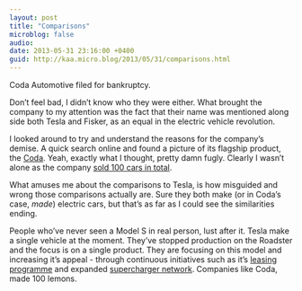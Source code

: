```yaml
---
layout: post
title: "Comparisons"
microblog: false
audio: 
date: 2013-05-31 23:16:00 +0400
guid: http://kaa.micro.blog/2013/05/31/comparisons.html
---
```

<p>Coda Automotive filed for bankruptcy.</p>

<p>Don&rsquo;t feel bad, I didn&rsquo;t know who they were either. What brought the company to my attention was the fact that their name was mentioned along side both Tesla and Fisker, as an equal in the electric vehicle revolution.</p>

<p>I looked around to try and understand the reasons for the company&rsquo;s demise. A quick search online and found a picture of its flagship product, the <a href="http://en.wikipedia.org/wiki/Coda_(electric_car)">Coda</a>. Yeah, exactly what I thought, pretty damn fugly. Clearly I wasn&rsquo;t alone as the company <a href="http://www.businessweek.com/articles/2013-05-01/demise-of-coda-automotive-means-lonelier-electric-car-owners">sold 100 cars in total</a>.</p>

<p>What amuses me about the comparisons to Tesla, is how misguided and wrong those comparisons actually are. Sure they both make (or in Coda&rsquo;s case, <em>made</em>) electric cars, but that&rsquo;s as far as I could see the similarities ending.</p>

<p>People who&rsquo;ve never seen a Model S in real person, lust after it. Tesla make a single vehicle at the moment. They&rsquo;ve stopped production on the Roadster and the focus is on a single product. They are focusing on this model and increasing it&rsquo;s appeal - through continuous initiatives such as it&rsquo;s <a href="http://www.teslamotors.com/true-cost-of-ownership">leasing programme</a> and expanded <a href="http://www.teslamotors.com/supercharger">supercharger network</a>. Companies like Coda, made 100 lemons.</p>
